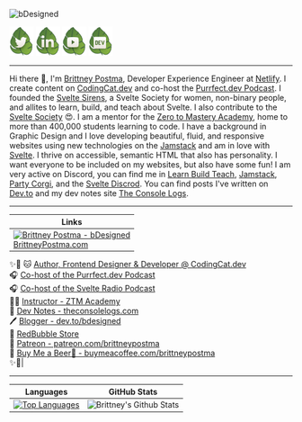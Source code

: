 
![bDesigned](https://pbs.twimg.com/profile_banners/36686876/1622754116/1500x500)


[![Brittney Postma | Twitter](./img/twitter.png)](https://twitter.com/brittneypostma)
[![Brittney Postma | LinkedIn](./img/linkedin.png)](https://www.linkedin.com/in/brittney-postma-868928178/)
[![Brittney Postma | YouTube](./img/youtube.png)](https://www.youtube.com/channel/UCyvOaBoW3Jti69U4Gw1ci9Q)
[![Brittney Postma | Dev.to](./img/dev.png)](https://dev.to/bdesigned)
<br/>

<hr/>


Hi there 👋, I'm [Brittney Postma](https://brittneypostma.com), Developer Experience Engineer at [Netlify](https://www.netlify.com/). I create content on [CodingCat.dev](https://codingcat.dev) and co-host the [Purrfect.dev Podcast](https://purrfect.dev). I founded the [Svelte Sirens](https://SvelteSirens.dev), a Svelte Society for women, non-binary people, and allites to learn, build, and teach about Svelte. I also contribute to the [Svelte Society](https://sveltesociety.dev) 😍. I am a mentor for the [Zero to Mastery Academy](https://academy.zerotomastery.io/?affcode=441520_gjue7n-1), home to more than 400,000 students learning to code. I have a background in Graphic Design and I love developing beautiful, fluid, and responsive websites using new technologies on the [Jamstack](https://jamstack.org/) and am in love with [Svelte](https://svelte.dev). I thrive on accessible, semantic HTML that also has personality. I want everyone to be included on my websites, but also have some fun! I am very active on Discord, you can find me in [Learn Build Teach](https://learnbuildteach.com/community), [Jamstack](https://discord.gg/jamstack), [Party Corgi](https://discord.gg/partycorgi), and the [Svelte Discrod](https://svelte.dev/chat). You can find posts I've written on [Dev.to](https://dev.to/bdesigned) and my dev notes site [The Console Logs](https://theconsolelogs.com/).
<br/>

<hr/>

|Links| 
|--|
| [![Brittney Postma - bDesigned](https://brittneypostma.com/bDesigned.png)](https://www.brittneypostma.com)<br/>[BrittneyPostma.com](https://brittneypostma.com)
✨🌈
🐱 [Author, Frontend Designer & Developer @ CodingCat.dev](https://codingcat.dev/)<br/>
🎧 [Co-host of the Purrfect.dev Podcast](https://purrfect.dev/)<br/>
🎧 [Co-host of the Svelte Radio Podcast](https://www.svelteradio.com/)<br/>
👩‍🏫 [Instructor - ZTM Academy](https://academy.zerotomastery.io/?affcode=441520_gjue7n-1)<br/>
📰 [Dev Notes - theconsolelogs.com](https://theconsolelogs.com)<br/>
🖊 [Blogger - dev.to/bdesigned](https://dev.to/bdesigned)<br/>
🎈 [RedBubble Store](https://www.redbubble.com/people/bDesigned/shop?asc=u)<br/>
🎉 [Patreon - patreon.com/brittneypostma](https://patreon.com/brittneypostma)<br/>
🙌 [Buy Me a Beer🍻 - buymeacoffee.com/brittneypostma](https://www.buymeacoffee.com/brittneypostma)<br/>
✨🌈|


<hr/>


| Languages | GitHub Stats |
|--|--|
| [![Top Languages](https://github-readme-stats.vercel.app/api/top-langs/?username=brittneypostma)](https://github.com/brittneypostma) | ![Brittney's Github Stats](https://github-readme-stats.vercel.app/api?username=brittneypostma&count_private=true&show_icons=true) |


